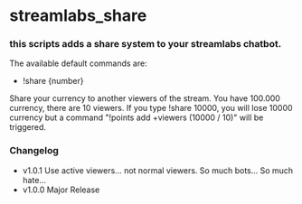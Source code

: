 # streamlabs_share

### this scripts adds a share system to your streamlabs chatbot.
The available default commands are:
* !share {number}

Share your currency to another viewers of the stream. You have 100.000 currency, there are 10 viewers.
If you type !share 10000, you will lose 10000 currency but a command "!points add +viewers (10000 / 10)" will be triggered.


### Changelog
* v1.0.1 Use active viewers... not normal viewers. So much bots... So much hate...
* v1.0.0 Major Release